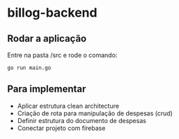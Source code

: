 # billog-backend

## Rodar a aplicação
Entre na pasta /src e rode o comando:

```
go run main.go
```

## Para implementar
- Aplicar estrutura clean architecture
- Criação de rota para manipulação de despesas (crud)
- Definir estrutura do documento de despesas
- Conectar projeto com firebase
